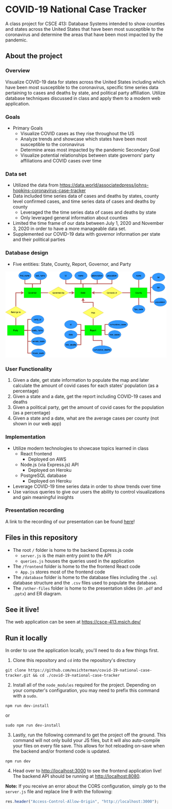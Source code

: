 # COVID-19 National Case Tracker
A class project for CSCE 413: Database Systems intended to show counties and states across the United States that have been most susceptible to the coronavirus and determine the areas that have been most impacted by the pandemic.

## About the project
### Overview
Visualize COVID-19 data for states across the United States including which have been most susceptible to the coronavirus, specific time series data pertaining to cases and deaths by state, and political party affiliation. Utilize database techniques discussed in class and apply them to a modern web application.

### Goals
* Primary Goals
    * Visualize COVID cases as they rise throughout the US
    * Analyze trends and showcase which states have been most susceptible to the coronavirus
    * Determine areas most impacted by the pandemic
Secondary Goal
    * Visualize potential relationships between state governors’ party affiliations and COVID cases over time

### Data set
* Utilized the data from https://data.world/associatedpress/johns-hopkins-coronavirus-case-tracker
* Data included time series data of cases and deaths by states, county level confirmed cases, and time series data of cases and deaths by county
    * Leveraged the the time series data of cases and deaths by state
    * Only leveraged general information about counties
* Limited the time frame of our data between July 1, 2020 and November 3, 2020 in order to have a more manageable data set.
* Supplemented our COVID-19 data with governor information per state and their political parties

### Database design
* Five entities: State, County, Report, Governor, and Party
<img src="https://github.com/msichterman/covid-19-national-case-tracker/blob/main/COVID-19-ER-Diagram.png" alt="ER Diagram" />

### User Functionality
1. Given a date, get state information to populate the map and later calculate the amount of covid cases for each states’ population (as a percentage)
2. Given a state and a date, get the report including COVID-19 cases and deaths
3. Given a political party, get the amount of covid cases for the population (as a percentage)
4. Given a state and a date, what are the average cases per county (not shown in our web app)

### Implementation
* Utilize modern technologies to showcase topics learned in class
    * React frontend
        * Deployed on AWS
    * Node.js (via Express.js) API
        * Deployed on Heroku
    * PostgreSQL database
        * Deployed on Heroku
* Leverage COVID-19 time series data in order to show trends over time
* Use various queries to give our users the ability to control visualizations and gain meaningful insights

### Presentation recording
A link to the recording of our presentation can be found [here](https://youtu.be/24b4R3fFOcY)!

## Files in this repository
* The root `/` folder is home to the backend Express.js code
    * `server.js` is the main entry point to the API
    * `queries.js` houses the queries used in the application
* The `/frontend` folder is home to the the frontend React code
    * `App.js` stores most of the frontend code
* The `/database` folder is home to the database files including the `.sql` database structure and the `.csv` files used to populate the database.
* The `/other-files` folder is home to the presentation slides (in `.pdf` and `.pptx`) and ER diagram.

## See it live!
The web application can be seen at https://csce-413.msich.dev/

## Run it locally
In order to use the application locally, you'll need to do a few things first.

1. Clone this repository and `cd` into the repository's directory
```
git clone https://github.com/msichterman/covid-19-national-case-tracker.git && cd ./covid-19-national-case-tracker
```

2. Install all of the `node_modules` required for the project. Depending on your computer's configuration, you may need to prefix this command with a `sudo`.
```
npm run dev-install
```
or
```
sudo npm run dev-install
```

3. Lastly, run the following command to get the project off the ground. This command will not only build your JS files, but it will also auto-compile your files on every file save. This allows for hot reloading on-save when the backend and/or frontend code is updated.

```
npm run dev
```

4. Head over to [http://localhost:3000](http://localhost:3000) to see the frontend application live! The backend API should be running at [http://localhost:8080](http://localhost:8080).

**Note:** If you receive an error about the CORS configuration, simply go to the `server.js` file and replace line 9 with the following:
```javascript
res.header("Access-Control-Allow-Origin", "http://localhost:3000");
```
